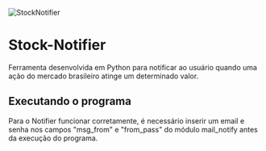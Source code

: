 ![StockNotifier](https://github.com/otaviopeth/stock-notifier/assets/109903354/98b08846-4d61-474e-bbb4-20a68a14a6eb)

# Stock-Notifier
Ferramenta desenvolvida em Python para notificar ao usuário quando uma ação do mercado brasileiro atinge um determinado valor.

## Executando o programa
Para o Notifier funcionar corretamente, é necessário inserir um email e senha nos campos "msg_from" e "from_pass" do módulo mail_notify antes da execução do programa.
